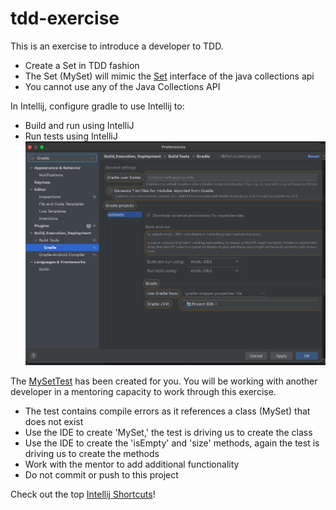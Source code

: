 # tdd-exercise
This is an exercise to introduce a developer to TDD.

* Create a Set in TDD fashion
* The Set (MySet) will mimic the [Set](https://docs.oracle.com/en/java/javase/11/docs/api/java.base/java/util/Set.html) interface of the java collections api
* You cannot use any of the Java Collections API

In Intellij, configure gradle to use Intellij to:
* Build and run using IntelliJ
* Run tests using IntelliJ
![](https://github.com/SolsticeConsulting/tdd-exercise/blob/main/images/Screen%20Shot%202021-05-17%20at%208.29.22%20AM.jpg)

The [MySetTest](https://github.com/SolsticeConsulting/tdd-exercise/blob/main/src/test/java/MySetTest.java#L9) has been created for you. You will be working with another developer in a mentoring capacity to work through this exercise.
* The test contains compile errors as it references a class (MySet) that does not exist
* Use the IDE to create 'MySet,' the test is driving us to create the class
* Use the IDE to create the 'isEmpty' and 'size' methods, again the test is driving us to create the methods
* Work with the mentor to add additional functionality
* Do not commit or push to this project



Check out the top [Intellij Shortcuts](https://blog.jetbrains.com/idea/2020/03/top-15-intellij-idea-shortcuts/#:~:text=Most%20of%20the%20automated%20refactorings,T%20(Windows%2FLinux).)!
